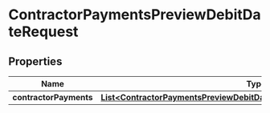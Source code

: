 

# ContractorPaymentsPreviewDebitDateRequest


## Properties

| Name | Type | Description | Notes |
|------------ | ------------- | ------------- | -------------|
|**contractorPayments** | [**List&lt;ContractorPaymentsPreviewDebitDateRequestContractorPaymentsInner&gt;**](ContractorPaymentsPreviewDebitDateRequestContractorPaymentsInner.md) |  |  [optional] |



